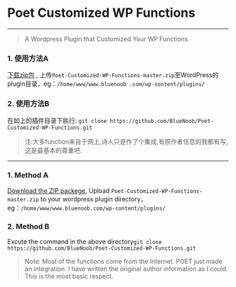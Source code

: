 # Poet Customized WP Functions
------

> A Wordpress Plugin that Customized Your WP Functions

### 1. 使用方法A

[下载zip包](https://github.com/BlueNoob/Poet-Customized-WP-Functions/archive/master.zip) , 上传`Poet-Customized-WP-Functions-master.zip`至WordPress的plugin目录，eg：`/home/www/www.bluenoob
.com/wp-content/plugins/`

### 2. 使用方法B
在如上的插件目录下执行: `git clone https://github.com/BlueNoob/Poet-Customized-WP-Functions.git`

> 注:大多function来自于网上,诗人只是作了个集成,有原作者信息的我都有写,这是最基本的尊重吧.

------

### 1. Method A
[Download the ZIP packege](https://github.com/BlueNoob/Poet-Customized-WP-Functions/archive/master.zip), Upload `Poet-Customized-WP-Functions-master.zip` to your wordpress plugin directory，eg：`/home/www/www.bluenoob.com/wp-content/plugins/`

### 2. Method B
Excute the command in the above directory`git clone https://github.com/BlueNoob/Poet-Customized-WP-Functions.git`

> Note: Most of the functions come from the Internet. POET just made an integration. I have written the original author information as I could. This is the most basic respect.
